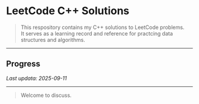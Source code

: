 # LeetCode C++ Solutions  
  
> This respository contains my C++ solutions to LeetCode problems.  
> It serves as a learning record and reference for practcing data structures and algorithms.  
  
---
  
## Progress  
  
_Last updata: 2025-09-11_  
  
---
  
> Welcome to discuss.  